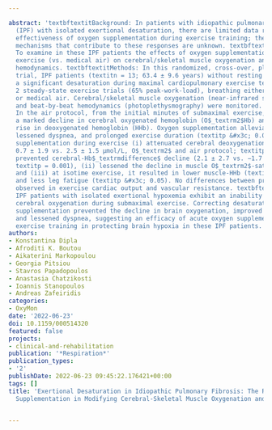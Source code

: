---
abstract: 'textbftextitBackground: In patients with idiopathic pulmonary fibrosis
  (IPF) with isolated exertional desaturation, there are limited data regarding the
  effectiveness of oxygen supplementation during exercise training; the underlying
  mechanisms that contribute to these responses are unknown. textbftextitObjectives:
  To examine in these IPF patients the effects of oxygen supplementation during submaximal
  exercise (vs. medical air) on cerebral/skeletal muscle oxygenation and systemic
  hemodynamics. textbftextitMethods: In this randomized, cross-over, placebo-controlled
  trial, IPF patients (textitn = 13; 63.4 ± 9.6 years) without resting hypoxemia but
  a significant desaturation during maximal cardiopulmonary exercise testing underwent
  2 steady-state exercise trials (65% peak-work-load), breathing either oxygen-enriched
  or medical air. Cerebral/skeletal muscle oxygenation (near-infrared spectroscopy)
  and beat-by-beat hemodynamics (photoplethysmography) were monitored. textbftextitResults:
  In the air protocol, from the initial minutes of submaximal exercise, patients exhibited
  a marked decline in cerebral oxygenated hemoglobin (O$_textrm2$Hb) and an abrupt
  rise in deoxygenated hemoglobin (HHb). Oxygen supplementation alleviated desaturation,
  lessened dyspnea, and prolonged exercise duration (textitp &#x3c; 0.01). Oxygen
  supplementation during exercise (i) attenuated cerebral deoxygenation (cerebral-HHb:
  0.7 ± 1.9 vs. 2.5 ± 1.5 μmol/L, O$_textrm2$ and air protocol; textitp = 0.009) and
  prevented cerebral-Hb$_textrmdifference$ decline (2.1 ± 2.7 vs. −1.7 ± 2.0 μmol/L;
  textitp = 0.001), (ii) lessened the decline in muscle O$_textrm2$-saturation index,
  and (iii) at isotime exercise, it resulted in lower muscle-HHb (textitp = 0.05)
  and less leg fatigue (textitp &#x3c; 0.05). No differences between protocols were
  observed in exercise cardiac output and vascular resistance. textbftextitConclusions:
  IPF patients with isolated exertional hypoxemia exhibit an inability to increase/maintain
  cerebral oxygenation during submaximal exercise. Correcting desaturation with O$_textrm2$
  supplementation prevented the decline in brain oxygenation, improved muscle oxygenation,
  and lessened dyspnea, suggesting an efficacy of acute oxygen supplementation during
  exercise training in protecting brain hypoxia in these IPF patients.'
authors:
- Konstantina Dipla
- Afroditi K. Boutou
- Aikaterini Markopoulou
- Georgia Pitsiou
- Stavros Papadopoulos
- Anastasia Chatzikosti
- Ioannis Stanopoulos
- Andreas Zafeiridis
categories:
- OxyMon
date: '2022-06-23'
doi: 10.1159/000514320
featured: false
projects:
- clinical-and-rehabilitation
publication: '*Respiration*'
publication_types:
- '2'
publishDate: 2022-06-23 09:45:22.176421+00:00
tags: []
title: 'Exertional Desaturation in Idiopathic Pulmonary Fibrosis: The Role of Oxygen
  Supplementation in Modifying Cerebral-Skeletal Muscle Oxygenation and Systemic Hemodynamics'

---
